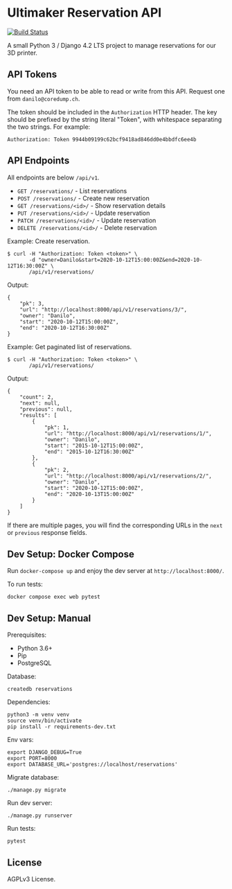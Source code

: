 # Ultimaker Reservation API

[![Build Status](https://github.com/coredump-ch/reservation-api/workflows/CI/badge.svg)](https://github.com/coredump-ch/reservation-api/actions?query=branch%3Amain)

A small Python 3 / Django 4.2 LTS project to manage reservations for our 3D printer.

## API Tokens

You need an API token to be able to read or write from this API. Request one
from `danilo@coredump.ch`.

The token should be included in the `Authorization` HTTP header. The key should
be prefixed by the string literal "Token", with whitespace separating the two
strings. For example:

    Authorization: Token 9944b09199c62bcf9418ad846dd0e4bbdfc6ee4b

## API Endpoints

All endpoints are below `/api/v1`.

- `GET /reservations/` - List reservations
- `POST /reservations/` - Create new reservation
- `GET /reservations/<id>/` - Show reservation details
- `PUT /reservations/<id>/` - Update reservation
- `PATCH /reservations/<id>/` - Update reservation
- `DELETE /reservations/<id>/` - Delete reservation

Example: Create reservation.

    $ curl -H "Authorization: Token <token>" \
           -d "owner=Danilo&start=2020-10-12T15:00:00Z&end=2020-10-12T16:30:00Z" \
           /api/v1/reservations/

Output:

    {
        "pk": 3,
        "url": "http://localhost:8000/api/v1/reservations/3/",
        "owner": "Danilo",
        "start": "2020-10-12T15:00:00Z",
        "end": "2020-10-12T16:30:00Z"
    }

Example: Get paginated list of reservations.

    $ curl -H "Authorization: Token <token>" \
           /api/v1/reservations/

Output:

    {
        "count": 2,
        "next": null,
        "previous": null,
        "results": [
            {
                "pk": 1,
                "url": "http://localhost:8000/api/v1/reservations/1/",
                "owner": "Danilo",
                "start": "2015-10-12T15:00:00Z",
                "end": "2015-10-12T16:30:00Z"
            },
            {
                "pk": 2,
                "url": "http://localhost:8000/api/v1/reservations/2/",
                "owner": "Danilo",
                "start": "2020-10-12T15:00:00Z",
                "end": "2020-10-13T15:00:00Z"
            }
        ]
    }

If there are multiple pages, you will find the corresponding URLs in the `next`
or `previous` response fields.

## Dev Setup: Docker Compose

Run `docker-compose up` and enjoy the dev server at `http://localhost:8000/`.

To run tests:

    docker compose exec web pytest

## Dev Setup: Manual

Prerequisites:

- Python 3.6+
- Pip
- PostgreSQL

Database:

    createdb reservations

Dependencies:

    python3 -m venv venv
    source venv/bin/activate
    pip install -r requirements-dev.txt

Env vars:

    export DJANGO_DEBUG=True
    export PORT=8000
    export DATABASE_URL='postgres://localhost/reservations'

Migrate database:

    ./manage.py migrate

Run dev server:

    ./manage.py runserver

Run tests:

    pytest

## License

AGPLv3 License.
